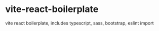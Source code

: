 # vite-react-boilerplate
vite react boilerplate, includes typescript, sass, bootstrap, eslint import
